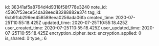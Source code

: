id: 38341af5a8764d4d9318f58f778e3240
note_id: 45867f53ece54da38eed83288882e374
tag_id: 6cb91bb296ee458589eea0256ada06fa
created_time: 2020-07-25T10:55:18.425Z
updated_time: 2020-07-25T10:55:18.425Z
user_created_time: 2020-07-25T10:55:18.425Z
user_updated_time: 2020-07-25T10:55:18.425Z
encryption_cipher_text: 
encryption_applied: 0
is_shared: 0
type_: 6